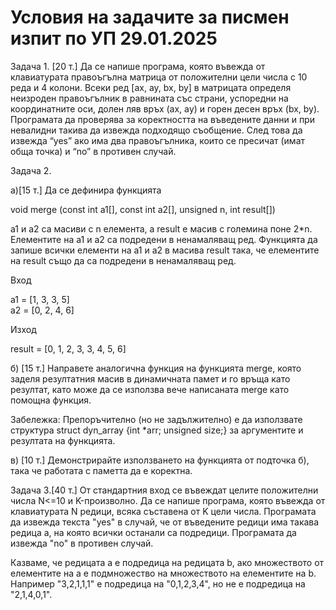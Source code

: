 # Условия на задачите за писмен изпит по УП 29.01.2025

Задача 1. [20 т.] Да се напише програма, която въвежда от клавиатурата правоъгълна матрица от положителни цели числа с 10 реда и 4 колони. Всеки ред [ax, ay, bx, by] в матрицата определя неизроден правоъгълник в равнината със страни, успоредни на координатните оси, долен ляв връх (ax, аy) и горен десен връх (bx, by). Програмата да проверява за коректността на въведените данни и при невалидни такива да извежда подходящо съобщение. След това да извежда “yes” ако има два правоъгълника, които се пресичат (имат обща точка) и “no” в противен случай.

 Задача 2.

а)[15 т.] Да се дефинира функцията 

void merge (const int a1[], const int a2[], unsigned n, int result[])

a1 и a2 са масиви с n елемента, а result е масив с големина поне 2*n. Елементите на a1 и a2 са подредени в ненамаляващ ред. Функцията да запише всички елементи на a1 и a2 в масива result така, че елементите на result също да са подредени в ненамаляващ ред.

Вход
	
a1  = [1, 3, 3, 5] \
a2 = [0, 2, 4, 6]

Изход	

result = [0, 1, 2, 3, 3, 4, 5, 6]
 

б) [15 т.] Направете аналогична функция на функцията merge, която заделя резултатния масив в динамичната памет и го връща като резултат, като може да се използва вече написаната merge като помощна функция.

Забележка: Препоръчително (но не задължително) е да използвате структура struct dyn_array {int *arr; unsigned size;} за аргументите и резултата на функцията.

в) [10 т.] Демонстрирайте използването на функцията от подточка б), така че работата с паметта да е коректна.

Задача 3.[40 т.] От стандартния вход се въвеждат целите положителни числа N<=10 и K-произволно. Да се напише програма, която въвежда от клавиатурата N редици, всяка съставена от K цели числа. Програмата да извежда текста "yes" в случай, че от въведените редици има такава редица a, на която всички останали са подредици. Програмата да извежда "no" в противен случай.

Казваме, че редицата a е подредица на редицата b, ако множеството от елементите на a е подмножество на множеството на елементите на b. Например "3,2,1,1,1" е подредица на "0,1,2,3,4", но не е подредица на "2,1,4,0,1".
